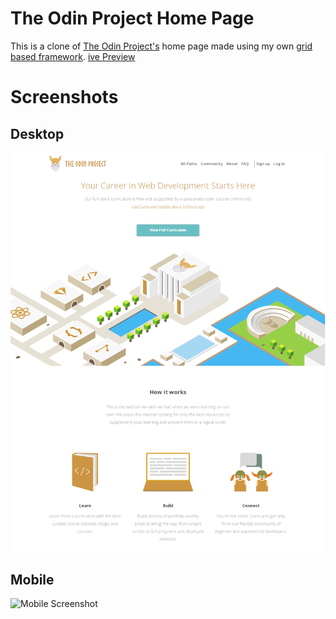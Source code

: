 # The Odin Project Home Page
This is a clone of [The Odin Project's](https://theodinproject.com/home) home page made using my own [grid based framework](https://github.com/peter-abah/grid-framework.git).
[ive Preview](https://peter-abah.github.io/odin-home-page)

# Screenshots
## Desktop
![Desktop screenshot](images/screenshot-desktop.png "Optional title")

## Mobile
![Mobile Screenshot](images/screenshot-mobile.png)
